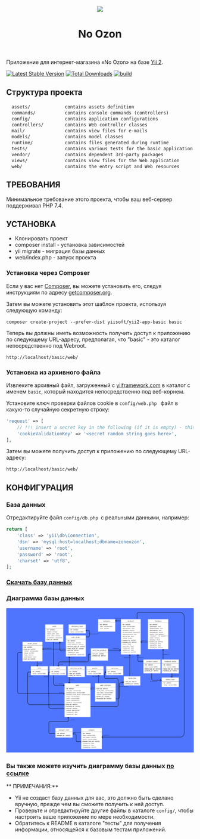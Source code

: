 <p align="center">
    <a href="https://github.com/yiisoft" target="_blank">
        <img src="https://avatars0.githubusercontent.com/u/993323" height="100px">
    </a>
    <h1 align="center">No Ozon</h1>
    <br>
</p>

Приложение для интернет-магазина «No Ozon» на базе [Yii 2](http://www.yiiframework.com/).


[![Latest Stable Version](https://img.shields.io/packagist/v/yiisoft/yii2-app-basic.svg)](https://packagist.org/packages/yiisoft/yii2-app-basic)
[![Total Downloads](https://img.shields.io/packagist/dt/yiisoft/yii2-app-basic.svg)](https://packagist.org/packages/yiisoft/yii2-app-basic)
[![build](https://github.com/yiisoft/yii2-app-basic/workflows/build/badge.svg)](https://github.com/yiisoft/yii2-app-basic/actions?query=workflow%3Abuild)

Структура проекта
-------------------

      assets/             contains assets definition
      commands/           contains console commands (controllers)
      config/             contains application configurations
      controllers/        contains Web controller classes
      mail/               contains view files for e-mails
      models/             contains model classes
      runtime/            contains files generated during runtime
      tests/              contains various tests for the basic application
      vendor/             contains dependent 3rd-party packages
      views/              contains view files for the Web application
      web/                contains the entry script and Web resources



ТРЕБОВАНИЯ
------------

Минимальное требование этого проекта, чтобы ваш веб-сервер поддерживал PHP 7.4.


УСТАНОВКА
------------
- Клонировать проект
- composer install - установка зависимостей
- yii migrate - миграция базы данных
- web/index.php - запуск проекта

### Установка через Composer

Если у вас нет [Composer](http://getcomposer.org/), вы можете установить его, следуя инструкциям
по адресу [getcomposer.org](http://getcomposer.org/doc/00-intro.md#installation-nix).

Затем вы можете установить этот шаблон проекта, используя следующую команду:

~~~
composer create-project --prefer-dist yiisoft/yii2-app-basic basic
~~~

Теперь вы должны иметь возможность получить доступ к приложению по следующему URL-адресу, предполагая, что "basic" - это каталог
непосредственно под Webroot.

~~~
http://localhost/basic/web/
~~~

### Установка из архивного файла

Извлеките архивный файл, загруженный с [yiiframework.com](http://www.yiiframework.com/download/) в
каталог с именем `basic`, который находится непосредственно под веб-корнем.

Установите ключ проверки файлов cookie в `config/web.php ` файл в какую-то случайную секретную строку:

```php
'request' => [
    // !!! insert a secret key in the following (if it is empty) - this is required by cookie validation
    'cookieValidationKey' => '<secret random string goes here>',
],
```

Затем вы можете получить доступ к приложению по следующему URL-адресу:

~~~
http://localhost/basic/web/
~~~

<!--
### Install with Docker

Update your vendor packages

    docker-compose run --rm php composer update --prefer-dist
    
Run the installation triggers (creating cookie validation code)

    docker-compose run --rm php composer install    
    
Start the container

    docker-compose up -d
    
You can then access the application through the following URL:

    http://127.0.0.1:8000

**NOTES:** 
- Minimum required Docker engine version `17.04` for development (see [Performance tuning for volume mounts](https://docs.docker.com/docker-for-mac/osxfs-caching/))
- The default configuration uses a host-volume in your home directory `.docker-composer` for composer caches
-->

КОНФИГУРАЦИЯ
-------------

### База данных

Отредактируйте файл `config/db.php `с реальными данными, например:

```php
return [
    'class' => 'yii\db\Connection',
    'dsn' => 'mysql:host=localhost;dbname=zoneozon',
    'username' => 'root',
    'password' => 'root',
    'charset' => 'utf8',
];
```
<h3><a href="README files/zoneozon.sql" file>Скачать базу данных</a><h3>

### Диаграмма базы данных
<img src="README files/DB NOOZON.png">
<h3>Вы также можете изучить диаграмму базы данных <a href="https://www.figma.com/file/Di4dYvDleGpochnv9TQ9RS/NOOZON-DATA-BASE?node-id=0%3A1&t=82q8BVLk4IM0BTsG-1">по ссылке</a></h3>


** ПРИМЕЧАНИЯ:**
- Yii не создаст базу данных для вас, это должно быть сделано вручную, прежде чем вы сможете получить к ней доступ.
- Проверьте и отредактируйте другие файлы в каталоге `config/`, чтобы настроить ваше приложение по мере необходимости.
- Обратитесь к README в каталоге "тесты" для получения информации, относящейся к базовым тестам приложений.

<!--
TESTING
-------

Tests are located in `tests` directory. They are developed with [Codeception PHP Testing Framework](http://codeception.com/).
By default, there are 3 test suites:

- `unit`
- `functional`
- `acceptance`

Tests can be executed by running

```
vendor/bin/codecept run
```

The command above will execute unit and functional tests. Unit tests are testing the system components, while functional
tests are for testing user interaction. Acceptance tests are disabled by default as they require additional setup since
they perform testing in real browser. 


### Running  acceptance tests

To execute acceptance tests do the following:  

1. Rename `tests/acceptance.suite.yml.example` to `tests/acceptance.suite.yml` to enable suite configuration

2. Replace `codeception/base` package in `composer.json` with `codeception/codeception` to install full-featured
   version of Codeception

3. Update dependencies with Composer 

    ```
    composer update  
    ```

4. Download [Selenium Server](http://www.seleniumhq.org/download/) and launch it:

    ```
    java -jar ~/selenium-server-standalone-x.xx.x.jar
    ```

    In case of using Selenium Server 3.0 with Firefox browser since v48 or Google Chrome since v53 you must download [GeckoDriver](https://github.com/mozilla/geckodriver/releases) or [ChromeDriver](https://sites.google.com/a/chromium.org/chromedriver/downloads) and launch Selenium with it:

    ```
    # for Firefox
    java -jar -Dwebdriver.gecko.driver=~/geckodriver ~/selenium-server-standalone-3.xx.x.jar
    
    # for Google Chrome
    java -jar -Dwebdriver.chrome.driver=~/chromedriver ~/selenium-server-standalone-3.xx.x.jar
    ``` 
    
    As an alternative way you can use already configured Docker container with older versions of Selenium and Firefox:
    
    ```
    docker run --net=host selenium/standalone-firefox:2.53.0
    ```

5. (Optional) Create `yii2basic_test` database and update it by applying migrations if you have them.

   ```
   tests/bin/yii migrate
   ```

   The database configuration can be found at `config/test_db.php`.


6. Start web server:

    ```
    tests/bin/yii serve
    ```

7. Now you can run all available tests

   ```
   # run all available tests
   vendor/bin/codecept run

   # run acceptance tests
   vendor/bin/codecept run acceptance

   # run only unit and functional tests
   vendor/bin/codecept run unit,functional
   ```

### Code coverage support

By default, code coverage is disabled in `codeception.yml` configuration file, you should uncomment needed rows to be able
to collect code coverage. You can run your tests and collect coverage with the following command:

```
#collect coverage for all tests
vendor/bin/codecept run --coverage --coverage-html --coverage-xml

#collect coverage only for unit tests
vendor/bin/codecept run unit --coverage --coverage-html --coverage-xml

#collect coverage for unit and functional tests
vendor/bin/codecept run functional,unit --coverage --coverage-html --coverage-xml
```

You can see code coverage output under the `tests/_output` directory.
-->

